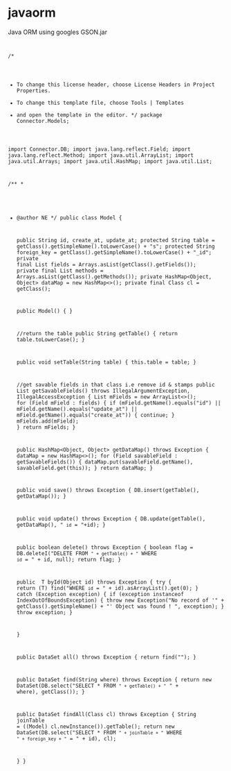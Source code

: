 # javaorm
Java ORM using googles GSON.jar 
<code>

/*
 * To change this license header, choose License Headers in Project Properties.
 * To change this template file, choose Tools | Templates
 * and open the template in the editor.
 */
package Connector.Models;

import Connector.DB;
import java.lang.reflect.Field;
import java.lang.reflect.Method;
import java.util.ArrayList;
import java.util.Arrays;
import java.util.HashMap;
import java.util.List;

/**
 *
 * @author NE
 */
public class Model {

    public String id, create_at, update_at;
    protected String table = getClass().getSimpleName().toLowerCase() + "s";
    protected String foreign_key = getClass().getSimpleName().toLowerCase() + "_id";
    private final List<Field> fields = Arrays.asList(getClass().getFields());
    private final List<Method> methods = Arrays.asList(getClass().getMethods());
    private HashMap<Object, Object> dataMap = new HashMap<>();
    private final Class cl = getClass();

    public Model() {
    }

    //return the table
    public String getTable() {
        return table.toLowerCase();
    }

    public void setTable(String table) {
        this.table = table;
    }

    //get savable fields in that class i.e remove id & stamps
    public List<Field> getSavableFields() throws IllegalArgumentException, IllegalAccessException {
        List<Field> mFields = new ArrayList<>();
        for (Field mField : fields) {
            if (mField.getName().equals("id") || mField.getName().equals("update_at") || mField.getName().equals("create_at")) {
                continue;
            }
            mFields.add(mField);
        }
        return mFields;
    }

    public HashMap<Object, Object> getDataMap() throws Exception {
        dataMap = new HashMap<>();
        for (Field savableField : getSavableFields()) {
            dataMap.put(savableField.getName(), savableField.get(this));
        }
        return dataMap;
    }

    public void save() throws Exception {
         DB.insert(getTable(), getDataMap());
    }

    public void update() throws Exception {
        DB.update(getTable(), getDataMap(), " `id` = "+id);
    }

    public boolean delete() throws Exception {
        boolean flag = DB.deleteI("DELETE FROM `" + getTable() + "` WHERE `id` = " + id, null);
        return flag;
    }

    public <T extends Object> T byId(Object id) throws Exception {
        try {
            return (T) find("WHERE `id` = " + id).asArrayList().get(0);
        } catch (Exception exception) {
            if (exception instanceof IndexOutOfBoundsException) {
                throw new Exception("No record of '" + getClass().getSimpleName() + "' Object was found ! ", exception);
            }
            throw exception;
        }

    }

    public DataSet all() throws Exception {
        return find("");
    }

    public DataSet find(String where) throws Exception {
        return new DataSet(DB.select("SELECT * FROM `" + getTable() + "` " + where), getClass());
    }

    public DataSet findAll(Class cl) throws Exception {
        String joinTable = ((Model) cl.newInstance()).getTable();
       return new DataSet(DB.select("SELECT * FROM `" + joinTable + "` WHERE `" + foreign_key + "` = " + id), cl);

    }
}




</code>
